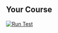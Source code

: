## Your Course

[![Run Test](https://github.com/funMango/YourCourse/actions/workflows/test_on_develop.yml/badge.svg)](https://github.com/funMango/YourCourse/actions/workflows/test_on_develop.yml)
